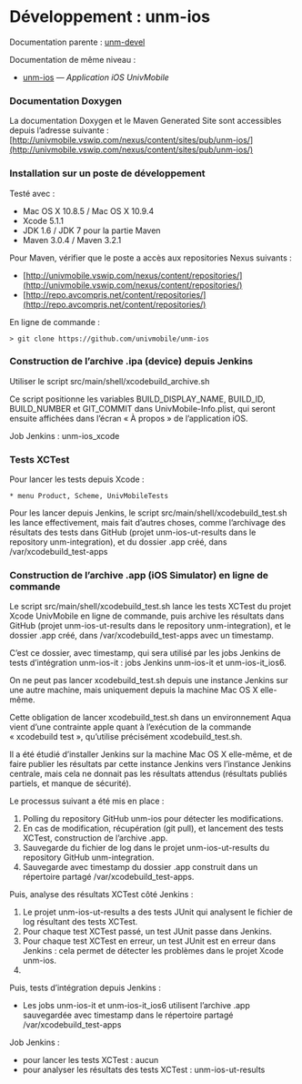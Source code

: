 # Développement : unm-ios

Documentation parente : [unm-devel](../../../unm-devel/blob/develop/README.md)

Documentation de même niveau :

  * [unm-ios](README.md) — _Application iOS UnivMobile_

### Documentation Doxygen

La documentation Doxygen et le Maven Generated Site sont accessibles depuis l’adresse suivante :
[http://univmobile.vswip.com/nexus/content/sites/pub/unm-ios/](http://univmobile.vswip.com/nexus/content/sites/pub/unm-ios/)

### Installation sur un poste de développement

Testé avec : 

  * Mac OS X 10.8.5 / Mac OS X 10.9.4
  * Xcode 5.1.1
  * JDK 1.6 / JDK 7 pour la partie Maven
  * Maven 3.0.4 / Maven 3.2.1
  
Pour Maven, vérifier que le poste a accès aux repositories Nexus suivants :

  * [http://univmobile.vswip.com/nexus/content/repositories/](http://univmobile.vswip.com/nexus/content/repositories/)
  * [http://repo.avcompris.net/content/repositories/](http://repo.avcompris.net/content/repositories/)
  
En ligne de commande :

    > git clone https://github.com/univmobile/unm-ios

### Construction de l’archive .ipa (device) depuis Jenkins

Utiliser le script src/main/shell/xcodebuild_archive.sh

Ce script positionne les variables BUILD_DISPLAY_NAME, BUILD_ID, BUILD_NUMBER et GIT_COMMIT dans UnivMobile-Info.plist, qui seront ensuite affichées dans l’écran « À propos » de l’application iOS.

Job Jenkins : unm-ios_xcode

### Tests XCTest

Pour lancer les tests depuis Xcode :
    
    * menu Product, Scheme, UnivMobileTests

Pour les lancer depuis Jenkins, le script src/main/shell/xcodebuild_test.sh 
les lance effectivement, mais fait d’autres choses, comme l’archivage
des résultats des tests dans GitHub (projet unm-ios-ut-results dans le repository 
unm-integration),
et du dossier .app créé, dans /var/xcodebuild_test-apps

### Construction de l’archive .app (iOS Simulator) en ligne de commande

Le script src/main/shell/xcodebuild_test.sh lance les tests XCTest du projet Xcode
UnivMobile en ligne de commande,
puis archive les résultats dans GitHub
(projet unm-ios-ut-results dans le repository 
unm-integration),
et le dossier .app créé,
dans /var/xcodebuild_test-apps avec un timestamp.

C’est ce dossier, avec timestamp, qui sera utilisé par les jobs Jenkins de tests
d’intégration unm-ios-it : jobs Jenkins unm-ios-it et unm-ios-it_ios6.

On ne peut pas lancer xcodebuild_test.sh depuis une instance Jenkins sur une autre machine,
mais uniquement depuis la machine Mac OS X elle-même.

Cette obligation de lancer xcodebuild_test.sh dans un environnement Aqua vient d’une contrainte apple quant à l’exécution de la commande « xcodebuild test », qu’utilise précisément xcodebuild_test.sh.

Il a été étudié d’installer Jenkins sur la machine Mac OS X elle-même, et de faire publier les résultats par cette instance Jenkins vers l’instance Jenkins centrale, 
mais cela ne donnait pas les résultats attendus (résultats publiés partiels, et manque de sécurité).

Le processus suivant a été mis en place :

  1. Polling du repository GitHub unm-ios pour détecter les modifications.
  2. En cas de modification, récupération (git pull), et lancement des tests XCTest, construction de l’archive .app.
  3. Sauvegarde du fichier de log dans le projet unm-ios-ut-results du repository GitHub unm-integration.
  4. Sauvegarde avec timestamp du dossier .app construit dans un répertoire partagé /var/xcodebuild_test-apps.
  
Puis, analyse des résultats XCTest côté Jenkins :

  1. Le projet unm-ios-ut-results a des tests JUnit qui analysent le fichier de log résultant des tests XCTest.
  2. Pour chaque test XCTest passé, un test JUnit passe dans Jenkins.
  3. Pour chaque test XCTest en erreur, un test JUnit est en erreur dans Jenkins : cela permet de détecter les problèmes dans le projet Xcode unm-ios.
  4. 

Puis, tests d’intégration depuis Jenkins :

  * Les jobs unm-ios-it et unm-ios-it_ios6 utilisent l’archive .app sauvegardée avec timestamp dans le répertoire partagé /var/xcodebuild_test-apps
  
Job Jenkins :
 
 * pour lancer les tests XCTest : aucun
 * pour analyser les résultats des tests XCTest : unm-ios-ut-results

